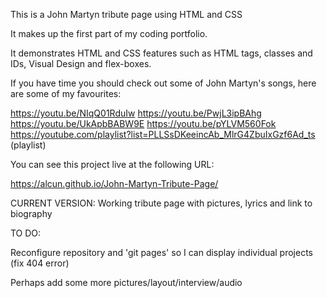 This is a John Martyn tribute page using HTML and CSS

It makes up the first part of my coding portfolio.

It demonstrates HTML and CSS features such as HTML tags, classes and IDs, Visual Design and flex-boxes.

If you have time you should check out some of John Martyn's songs, here are some of my favourites:

https://youtu.be/NIqQ01RduIw
https://youtu.be/PwjL3ipBAhg
https://youtu.be/UkApbBABW9E
https://youtu.be/pYLVM560Fok
https://youtube.com/playlist?list=PLLSsDKeeincAb_MlrG4ZbuIxGzf6Ad_ts (playlist)



You can see this project live at the following URL:

https://alcun.github.io/John-Martyn-Tribute-Page/


CURRENT VERSION:
Working tribute page with pictures, lyrics and link to biography


TO DO:

Reconfigure repository and 'git pages' so I can display individual projects (fix 404 error)

Perhaps add some more pictures/layout/interview/audio
